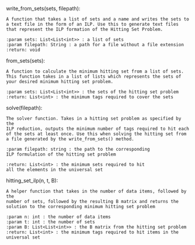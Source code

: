 write_from_sets(sets, filepath):
    
    A function that takes a list of sets and a name and writes the sets to 
    a text file in the form of an ILP. Use this to generate text files
    that represent the ILP formation of the Hitting Set Problem.
    
    :param sets: List<List<int>> : a list of sets 
    :param filepath: String : a path for a file without a file extension 
    :return: void

from_sets(sets):
    
    A function to calculate the minimum hitting set from a list of sets.
    This function takes in a list of lists which represents the sets of 
    your desired minimum hitting set problem.
    
    :param sets: List<List<int>> : the sets of the hitting set problem
    :return: List<int> : the minimum tags required to cover the sets

solve(filepath):
    
    The solver function. Takes in a hitting set problem as specified by the
    ILP reduction, outputs the minimum number of tags required to hit each
    of the sets at least once. Use this when solving the hitting set from
    a file generated by the write_from_sets() method.

    :param filepath: string : the path to the corresponding 
    ILP formulation of the hitting set problem

    :return: List<int> : the minimum sets required to hit 
    all the elements in the universal set

hitting_set_ilp(n, t, B):
    
    A helper function that takes in the number of data items, followed by the 
    number of sets, followed by the resulting B matrix and returns the
    solution to the corresponding minimum hitting set problem

    :param n: int : the number of data items
    :param t: int : the number of sets
    :param B: List<List<int>> : the B matrix from the hitting set problem
    :return: List<int> : the minimum tags required to hit items in the universal set